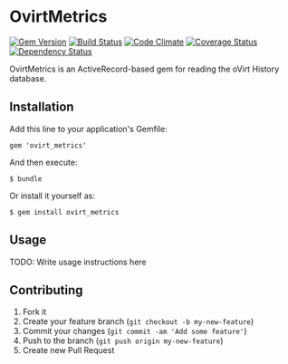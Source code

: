 # OvirtMetrics

[![Gem Version](https://badge.fury.io/rb/ovirt_metrics.png)](http://badge.fury.io/rb/ovirt_metrics)
[![Build Status](https://travis-ci.org/ManageIQ/ovirt_metrics.png?branch=master)](https://travis-ci.org/ManageIQ/ovirt_metrics)
[![Code Climate](https://codeclimate.com/github/ManageIQ/ovirt_metrics.png)](https://codeclimate.com/github/ManageIQ/ovirt_metrics)
[![Coverage Status](https://coveralls.io/repos/ManageIQ/ovirt_metrics/badge.png?branch=master)](https://coveralls.io/r/ManageIQ/ovirt_metrics)
[![Dependency Status](https://gemnasium.com/ManageIQ/ovirt_metrics.png)](https://gemnasium.com/ManageIQ/ovirt_metrics)

OvirtMetrics is an ActiveRecord-based gem for reading the oVirt History database.

## Installation

Add this line to your application's Gemfile:

    gem 'ovirt_metrics'

And then execute:

    $ bundle

Or install it yourself as:

    $ gem install ovirt_metrics

## Usage

TODO: Write usage instructions here

## Contributing

1. Fork it
2. Create your feature branch (`git checkout -b my-new-feature`)
3. Commit your changes (`git commit -am 'Add some feature'`)
4. Push to the branch (`git push origin my-new-feature`)
5. Create new Pull Request
